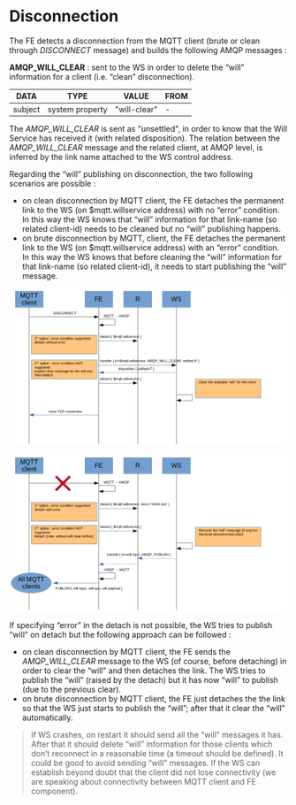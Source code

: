 # Disconnection

The FE detects a disconnection from the MQTT client (brute or clean through _DISCONNECT_ message) and builds the following AMQP messages :

**AMQP_WILL_CLEAR** : sent to the WS in order to delete the “will” information for a client (i.e. “clean” disconnection).

| DATA | TYPE | VALUE | FROM |
| ---- | ---- | ----- | ---- |
| subject | system property | "will-clear" | - |

The _AMQP_WILL_CLEAR_ is sent as "unsettled", in order to know that the Will Service has received it (with related disposition).
The relation between the _AMQP_WILL_CLEAR_ message and the related client, at AMQP level, is inferred by the link name attached to the WS control address.

Regarding the “will” publishing on disconnection, the two following scenarios are possible :

* on clean disconnection by MQTT client, the FE detaches the permanent link to the WS (on $mqtt.willservice address) with no “error” condition. In this way the WS knows that “will” information for that link-name (so related client-id) needs to be cleaned but no “will” publishing happens.
* on brute disconnection by MQTT, client, the FE detaches the permanent link to the WS (on $mqtt.willservice address) with an “error” condition. In this way the WS knows that before cleaning the “will” information for that link-name (so related client-id), it needs to start publishing the “will” message.

![Disconnect](../images/05_disconnect.png)

![Brute Disconnect](../images/07_brute_disconnection.png)

If specifying “error” in the detach is not possible, the WS tries to publish “will” on detach but the following approach can be followed :

* on clean disconnection by MQTT client, the FE sends the _AMQP_WILL_CLEAR_ message to the WS (of course, before detaching) in order to clear the “will” and then detaches the link. The WS tries to publish the “will” (raised by the detach) but it has now “will” to publish (due to the previous clear).
* on brute disconnection by MQTT client, the FE just detaches the the link so that the WS just starts to publish the “will”; after that it clear the “will” automatically.

> if WS crashes, on restart it should send 	all the “will” messages it has. After that it should delete “will” information for those clients which don’t reconnect in a reasonable time (a timeout should be defined). It could be good to avoid sending “will” messages. If the WS can establish beyond doubt that the client did not lose connectivity (we are speaking about connectivity between MQTT client and FE component).
